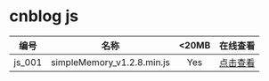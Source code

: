 # cnblog  js

|编号|名称|<20MB|在线查看|
|:----:|:----:|:----:|:----:|
|js_001|      simpleMemory_v1.2.8.min.js |Yes|[点击查看](https://cdn.jsdelivr.net/gh/SillyCuckoo/CDN@master/cnblog/js/js_001.js)|

